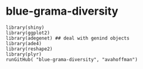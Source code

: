 # blue-grama-diversity

```{r}
library(shiny)
library(ggplot2)
library(adegenet) ## deal with genind objects
library(ade4)
library(reshape2)
library(plyr)
runGitHub( "blue-grama-diversity", "avahoffman")
```